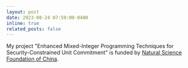 ```yaml
---
layout: post
date: 2023-08-24 07:59:00-0400
inline: true
related_posts: false
---
```



My project "Enhanced Mixed-Integer Programming Techniques for Security-Constrained Unit Commitment" is funded by [Natural Science Foundation of China](https://www.nsfc.gov.cn/).